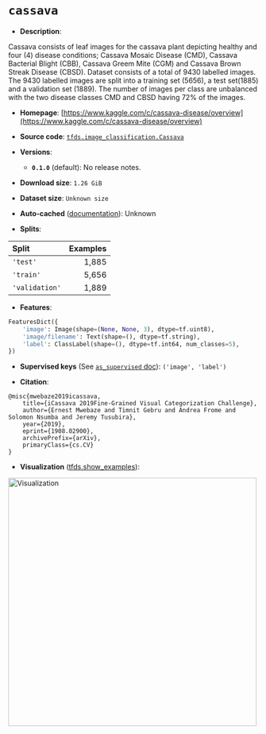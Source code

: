 <div itemscope itemtype="http://schema.org/Dataset">
  <div itemscope itemprop="includedInDataCatalog" itemtype="http://schema.org/DataCatalog">
    <meta itemprop="name" content="TensorFlow Datasets" />
  </div>

  <meta itemprop="name" content="cassava" />
  <meta itemprop="description" content="Cassava consists of leaf images for the cassava plant depicting healthy and&#10;four (4) disease conditions; Cassava Mosaic Disease (CMD), Cassava Bacterial&#10;Blight (CBB), Cassava Greem Mite (CGM) and Cassava Brown Streak Disease (CBSD).&#10;Dataset consists of a total of 9430 labelled images.&#10;The 9430 labelled images are split into a training set (5656), a test set(1885)&#10;and a validation set (1889). The number of images per class are unbalanced with&#10;the two disease classes CMD and CBSD having 72% of the images.&#10;&#10;To use this dataset:&#10;&#10;```python&#10;import tensorflow_datasets as tfds&#10;&#10;ds = tfds.load(&#x27;cassava&#x27;, split=&#x27;train&#x27;)&#10;for ex in ds.take(4):&#10;  print(ex)&#10;```&#10;&#10;See [the guide](https://www.tensorflow.org/datasets/overview) for more&#10;informations on [tensorflow_datasets](https://www.tensorflow.org/datasets).&#10;&#10;&lt;img src=&quot;https://storage.googleapis.com/tfds-data/visualization/fig/cassava-0.1.0.png&quot; alt=&quot;Visualization&quot; width=&quot;500px&quot;&gt;&#10;&#10;" />
  <meta itemprop="url" content="https://www.tensorflow.org/datasets/catalog/cassava" />
  <meta itemprop="sameAs" content="https://www.kaggle.com/c/cassava-disease/overview" />
  <meta itemprop="citation" content="@misc{mwebaze2019icassava,&#10;    title={iCassava 2019Fine-Grained Visual Categorization Challenge},&#10;    author={Ernest Mwebaze and Timnit Gebru and Andrea Frome and Solomon Nsumba and Jeremy Tusubira},&#10;    year={2019},&#10;    eprint={1908.02900},&#10;    archivePrefix={arXiv},&#10;    primaryClass={cs.CV}&#10;}" />
</div>

# `cassava`

*   **Description**:

Cassava consists of leaf images for the cassava plant depicting healthy and four
(4) disease conditions; Cassava Mosaic Disease (CMD), Cassava Bacterial Blight
(CBB), Cassava Greem Mite (CGM) and Cassava Brown Streak Disease (CBSD). Dataset
consists of a total of 9430 labelled images. The 9430 labelled images are split
into a training set (5656), a test set(1885) and a validation set (1889). The
number of images per class are unbalanced with the two disease classes CMD and
CBSD having 72% of the images.

*   **Homepage**:
    [https://www.kaggle.com/c/cassava-disease/overview](https://www.kaggle.com/c/cassava-disease/overview)

*   **Source code**:
    [`tfds.image_classification.Cassava`](https://github.com/tensorflow/datasets/tree/master/tensorflow_datasets/image_classification/cassava.py)

*   **Versions**:

    *   **`0.1.0`** (default): No release notes.

*   **Download size**: `1.26 GiB`

*   **Dataset size**: `Unknown size`

*   **Auto-cached**
    ([documentation](https://www.tensorflow.org/datasets/performances#auto-caching)):
    Unknown

*   **Splits**:

Split          | Examples
:------------- | -------:
`'test'`       | 1,885
`'train'`      | 5,656
`'validation'` | 1,889

*   **Features**:

```python
FeaturesDict({
    'image': Image(shape=(None, None, 3), dtype=tf.uint8),
    'image/filename': Text(shape=(), dtype=tf.string),
    'label': ClassLabel(shape=(), dtype=tf.int64, num_classes=5),
})
```

*   **Supervised keys** (See
    [`as_supervised` doc](https://www.tensorflow.org/datasets/api_docs/python/tfds/load#args)):
    `('image', 'label')`

*   **Citation**:

```
@misc{mwebaze2019icassava,
    title={iCassava 2019Fine-Grained Visual Categorization Challenge},
    author={Ernest Mwebaze and Timnit Gebru and Andrea Frome and Solomon Nsumba and Jeremy Tusubira},
    year={2019},
    eprint={1908.02900},
    archivePrefix={arXiv},
    primaryClass={cs.CV}
}
```

*   **Visualization**
    ([tfds.show_examples](https://www.tensorflow.org/datasets/api_docs/python/tfds/visualization/show_examples)):

<img src="https://storage.googleapis.com/tfds-data/visualization/fig/cassava-0.1.0.png" alt="Visualization" width="500px">
